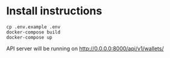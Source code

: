 # Install instructions
```
cp .env.example .env
docker-compose build
docker-compose up
```

API server will be running on http://0.0.0.0:8000/api/v1/wallets/
